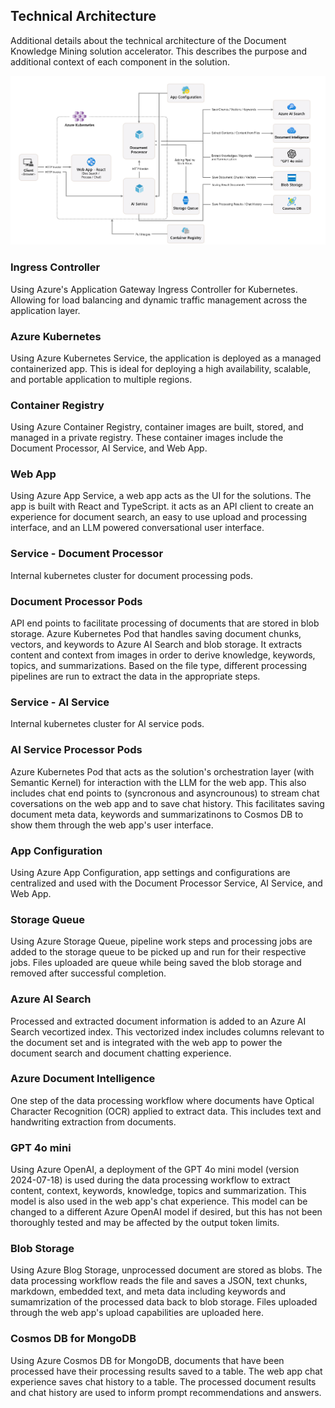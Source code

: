 ## Technical Architecture

Additional details about the technical architecture of the Document Knowledge Mining solution accelerator. This describes the purpose and additional context of each component in the solution.

![image](./images/readme/solution-architecture.png)


### Ingress Controller
Using Azure's Application Gateway Ingress Controller for Kubernetes. Allowing for load balancing and dynamic traffic management across the application layer.

### Azure Kubernetes
Using Azure Kubernetes Service, the application is deployed as a managed containerized app. This is ideal for deploying a high availability, scalable, and portable application to multiple regions.

### Container Registry
Using Azure Container Registry, container images are built, stored, and managed in a private registry. These container images include the Document Processor, AI Service, and Web App.

### Web App
Using Azure App Service, a web app acts as the UI for the solutions. The app is built with React and TypeScript. it acts as an API client to create an experience for document search, an easy to use upload and processing interface, and an LLM powered conversational user interface.

### Service - Document Processor
Internal kubernetes cluster for document processing pods.

### Document Processor Pods
API end points to facilitate processing of documents that are stored in blob storage. Azure Kubernetes Pod that handles saving document chunks, vectors, and keywords to Azure AI Search and blob storage. It extracts content and context from images in order to derive knowledge, keywords, topics, and summarizations. Based on the file type, different processing pipelines are run to extract the data in the appropriate steps.

### Service - AI Service
Internal kubernetes cluster for AI service pods.

### AI Service Processor Pods
Azure Kubernetes Pod that acts as the solution's orchestration layer (with Semantic Kernel) for interaction with the LLM for the web app. This also includes chat end points to (syncronous and asyncrounous) to stream chat coversations on the web app and to save chat history. This facilitates saving document meta data, keywords and summarizatinons to Cosmos DB to show them through the web app's user interface.

### App Configuration
Using Azure App Configuration, app settings and configurations are centralized and used with the Document Processor Service, AI Service, and Web App.

### Storage Queue
Using Azure Storage Queue, pipeline work steps and processing jobs are added to the storage queue to be picked up and run for their respective jobs. Files uploaded are queue while being saved the blob storage and removed after successful completion. 

### Azure AI Search
Processed and extracted document information is added to an Azure AI Search vecortized index. This vectorized index includes columns relevant to the document set and is integrated with the web app to power the document search and document chatting experience.

### Azure Document Intelligence
One step of the data processing workflow where documents have Optical Character Recognition (OCR) applied to extract data. This includes text and handwriting extraction from documents.

### GPT 4o mini
Using Azure OpenAI, a deployment of the GPT 4o mini model (version 2024-07-18) is used during the data processing workflow to extract content, context, keywords, knowledge, topics and summarization. This model is also used in the web app's chat experience. This model can be changed to a different Azure OpenAI model if desired, but this has not been thoroughly tested and may be affected by the output token limits.

### Blob Storage
Using Azure Blog Storage, unprocessed document are stored as blobs. The data processing workflow reads the file and saves a JSON, text chunks, markdown, embedded text, and meta data including keywords and sumamrization of the processed data back to blob storage. Files uploaded through the web app's upload capabilities are uploaded here.


### Cosmos DB for MongoDB
Using Azure Cosmos DB for MongoDB, documents that have been processed have their processing results saved to a table. The web app chat experience saves chat history to a table. The processed document results and chat history are used to inform prompt recommendations and answers. 